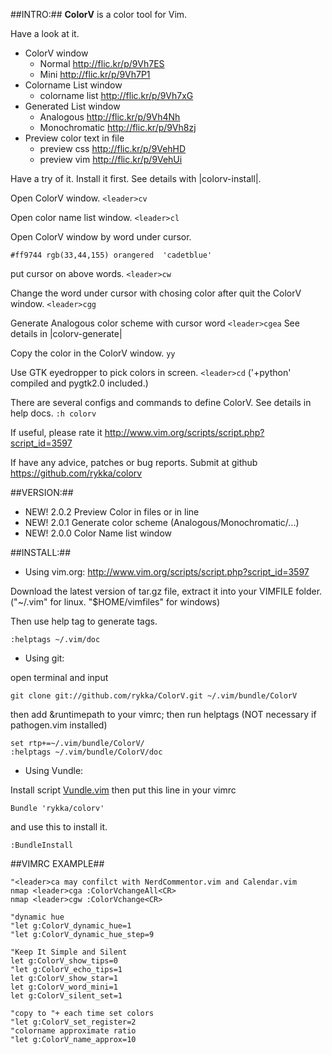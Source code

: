##INTRO:##
**ColorV** is a color tool for Vim.

Have a look at it.

* ColorV window
    * Normal          http://flic.kr/p/9Vh7ES
    * Mini            http://flic.kr/p/9Vh7P1
* Colorname List window 
    * colorname list  http://flic.kr/p/9Vh7xG
* Generated List window
    * Analogous       http://flic.kr/p/9Vh4Nh
    * Monochromatic   http://flic.kr/p/9Vh8zj
* Preview color text in file
    * preview css     http://flic.kr/p/9VehHD
    * preview vim     http://flic.kr/p/9VehUi

Have a try of it. 
Install it first. See details with |colorv-install|.

Open ColorV window.  `<leader>cv`

Open color name list window. `<leader>cl`

Open ColorV window by word under cursor.

    #ff9744 rgb(33,44,155) orangered  'cadetblue'

put cursor on above words. `<leader>cw`

Change the word under cursor with chosing color after quit the ColorV window.
`<leader>cgg`

Generate Analogous color scheme with cursor word `<leader>cgea`
See details in |colorv-generate|

Copy the color in the ColorV window.  `yy`

Use GTK eyedropper to pick colors in screen.  `<leader>cd`
('+python' compiled and pygtk2.0 included.)


There are several configs and commands to define ColorV. 
See details in help docs.  `:h colorv`

If useful, please rate it
    http://www.vim.org/scripts/script.php?script_id=3597

If have any advice, patches or bug reports.
Submit at github 
    https://github.com/rykka/colorv

##VERSION:##
- NEW! 2.0.2  Preview Color in files or in line
- NEW! 2.0.1  Generate color scheme (Analogous/Monochromatic/...)
- NEW! 2.0.0  Color Name list window

##INSTALL:##
    
- Using vim.org: 
    http://www.vim.org/scripts/script.php?script_id=3597

Download the latest version of tar.gz file, extract it into your VIMFILE folder.("~/.vim" for linux. "$HOME/vimfiles" for windows)

Then use help tag to generate tags.

    :helptags ~/.vim/doc

- Using git:

open terminal and input

    git clone git://github.com/rykka/ColorV.git ~/.vim/bundle/ColorV

then add &runtimepath to your vimrc; then run helptags
(NOT necessary if pathogen.vim installed) 

    set rtp+=~/.vim/bundle/ColorV/
    :helptags ~/.vim/bundle/ColorV/doc

- Using Vundle:

Install script [Vundle.vim](https://github.com/gmarik/vundle)
then put this line in your vimrc

    Bundle 'rykka/colorv'

and use this to install it.

    :BundleInstall

##VIMRC EXAMPLE##

    "<leader>ca may confilct with NerdCommentor.vim and Calendar.vim
    nmap <leader>cga :ColorVchangeAll<CR>
    nmap <leader>cgw :ColorVchange<CR>
    
    "dynamic hue
    "let g:ColorV_dynamic_hue=1
    "let g:ColorV_dynamic_hue_step=9

    "Keep It Simple and Silent
    let g:ColorV_show_tips=0
    "let g:ColorV_echo_tips=1
    let g:ColorV_show_star=1
    let g:ColorV_word_mini=1
    let g:ColorV_silent_set=1
    
    "copy to "+ each time set colors
    "let g:ColorV_set_register=2
    "colorname approximate ratio
    "let g:ColorV_name_approx=10
